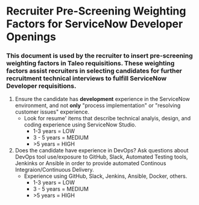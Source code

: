 # Recruiter Pre-Screening Weighting Factors for ServiceNow Developer Openings

### This document is used by the recruiter to insert pre-screening weighting factors in Taleo requisitions. These weighting factors assist recruiters in selecting candidates for further recruitment technical interviews to fulfill ServiceNow Developer requisitions.

1. Ensure the candidate has **development** experience in the ServiceNow environment, and not **only** "process implementation" or "resolving customer issues" experience.
   * Look for resume' items that describe technical analyis, design, and coding experience using ServiceNow Studio.
      * 1-3 years = LOW  
      * 3 - 5 years = MEDIUM  
      * \>5 years = HIGH
1. Does the candidate have experience in DevOps?  Ask questions about DevOps tool use/exposure to GitHub, Slack, Automated Testing tools, Jenkinks or Ansible in order to provide automated Continous Integraion/Continuous Delivery.
   * Experience using GitHub, Slack, Jenkins, Ansible, Docker, others. 
      * 1-3 years = LOW
      * 3 - 5 years = MEDIUM
      * \>5 years = HIGH